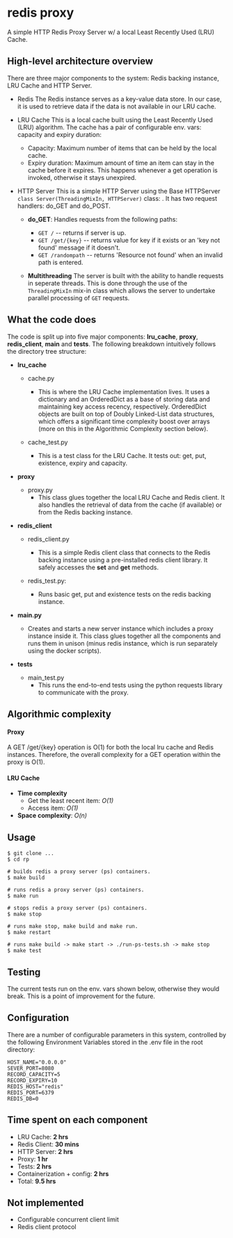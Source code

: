 # redis proxy

A simple HTTP Redis Proxy Server w/ a local Least Recently Used (LRU) Cache.

## High-level architecture overview

There are three major components to the system: Redis backing instance, LRU Cache and HTTP Server.

- Redis
The Redis instance serves as a key-value data store. In our case, it is used to retrieve data if the data is not available in our LRU cache.

- LRU Cache
This is a local cache built using the Least Recently Used (LRU) algorithm. The cache has a pair of configurable env. vars: capacity and expiry duration:
    - Capacity: Maximum number of items that can be held by the local cache.
    - Expiry duration: Maximum amount of time an item can stay in the cache before it expires. This happens whenever a get operation is invoked, otherwise it stays unexpired.

- HTTP Server
This is a simple HTTP Server using the Base HTTPServer `class Server(ThreadingMixIn, HTTPServer)` class: . It has two request handlers: do_GET and do_POST.

  - **do_GET**: Handles requests from the following paths:
    - `GET /` -- returns if server is up.
    - `GET /get/{key}` -- returns value for key if it exists or an 'key not found' message if it doesn't.
    - `GET /randompath` -- returns 'Resource not found' when an invalid path is entered.

  - **Multithreading**
    The server is built with the ability to handle requests in seperate threads. This is done through the use of the `ThreadingMixIn` mix-in class which allows the server to undertake parallel processing of `GET` requests.

## What the code does

The code is split up into five major components: **lru_cache**, **proxy**, **redis_client**, **main** and **tests**. The following breakdown intuitively follows the directory tree structure:

- **lru_cache**
  - cache.py
    - This is where the LRU Cache implementation lives. It uses a dictionary and an OrderedDict as a base of storing data and maintaining key access recency, respectively. OrderedDict objects are built on top of Doubly Linked-List data structures, which offers a significant time complexity boost over arrays (more on this in the Algorithmic Complexity section below).

  - cache_test.py
    - This is a test class for the LRU Cache. It tests out: get, put, existence, expiry and capacity.

- **proxy**
  - proxy.py
    - This class glues together the local LRU Cache and Redis client. It also handles the retrieval of data from the cache (if available) or from the Redis backing instance.

- **redis_client**
  - redis_client.py
    - This is a simple Redis client class that connects to the Redis backing instance using a pre-installed redis client library. It safely accesses the **set** and **get** methods.

  - redis_test.py:
    - Runs basic get, put and existence tests on the redis backing instance.

- **main.py**
  - Creates and starts a new server instance which includes a proxy instance inside it. This class glues together all the components and runs them in unison (minus redis instance, which is run separately using the docker scripts).

- **tests**
  - main_test.py
    - This runs the end-to-end tests using the python requests library to communicate with the proxy.

## Algorithmic complexity

#### Proxy
A GET /get/{key} operation is O(1) for both the local lru cache and Redis instances. Therefore, the overall complexity for a GET operation within the proxy is O(1).

#### LRU Cache
- **Time complexity**
  - Get the least recent item: *O(1)*
  - Access item: *O(1)*
- **Space complexity**: *O(n)*

## Usage

```
$ git clone ...
$ cd rp

# builds redis a proxy server (ps) containers.
$ make build

# runs redis a proxy server (ps) containers.
$ make run

# stops redis a proxy server (ps) containers.
$ make stop

# runs make stop, make build and make run.
$ make restart

# runs make build -> make start -> ./run-ps-tests.sh -> make stop
$ make test
```

## Testing

The current tests run on the env. vars shown below, otherwise they would break. This is a point of improvement for the future.

## Configuration

There are a number of configurable parameters in this system, controlled by the following Environment Variables stored in the .env file in the root directory:

```
HOST_NAME="0.0.0.0"
SEVER_PORT=8080
RECORD_CAPACITY=5
RECORD_EXPIRY=10
REDIS_HOST="redis"
REDIS_PORT=6379
REDIS_DB=0
```

## Time spent on each component

- LRU Cache: **2 hrs**
- Redis Client: **30 mins**
- HTTP Server: **2 hrs**
- Proxy: **1 hr**
- Tests: **2 hrs**
- Containerization + config: **2 hrs**
- Total: **9.5 hrs**

## Not implemented
- Configurable concurrent client limit
- Redis client protocol



